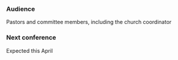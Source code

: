 ### Audience
Pastors and committee members, including the church coordinator

### Next conference
Expected this April